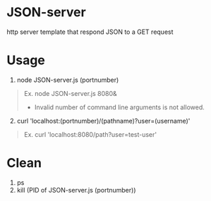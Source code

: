 # JSON-server
http server template that respond JSON to a GET request

# Usage
1. node JSON-server.js (portnumber)
>Ex. node JSON-server.js 8080&
> - Invalid number of command line arguments is not allowed.

2. curl 'localhost:(portnumber)/(pathname)?user=(username)'
>Ex. curl 'localhost:8080/path?user=test-user'

# Clean
1. ps
2. kill (PID of JSON-server.js (portnumber))
